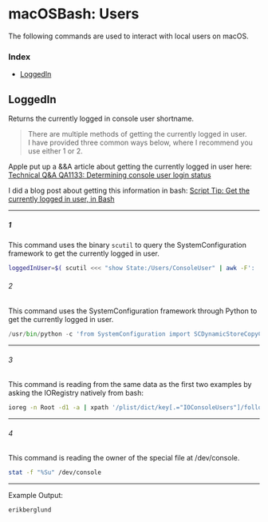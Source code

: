 # macOSBash: Users 

The following commands are used to interact with local users on macOS.

### Index

* [LoggedIn](https://github.com/erikberglund/macOSVariables/blob/master/macos_users.md#loggedin)

## LoggedIn

Returns the currently logged in console user shortname.

> There are multiple methods of getting the currently logged in user.  
> I have provided three common ways below, where I recommend you use either 1 or 2.

Apple put up a &&A article about getting the currently logged in user here: [Technical Q&A QA1133: Determining console user login status](https://developer.apple.com/library/content/qa/qa1133/_index.html)

I did a blog post about getting this information in bash: [Script Tip: Get the currently logged in user, in Bash](https://erikberglund.github.io/2018/Get-the-currently-logged-in-user,-in-Bash/)

---
##### 1
This command uses the binary `scutil` to query the SystemConfiguration framework to get the currently logged in user.

```bash
loggedInUser=$( scutil <<< "show State:/Users/ConsoleUser" | awk -F': ' '/[[:space:]]+Name[[:space:]]:/ { if ( $2 != "loginwindow" ) { print $2 }}' )
```

###### 2
This command uses the SystemConfiguration framework through Python to get the currently logged in user.  

```python
/usr/bin/python -c 'from SystemConfiguration import SCDynamicStoreCopyConsoleUser; import sys; username = (SCDynamicStoreCopyConsoleUser(None, None, None) or [None])[0]; username = [username,""][username in [u"loginwindow", None, u""]]; sys.stdout.write(username + "\n");'
```
---
###### 3  
This command is reading from the same data as the first two examples by asking the IORegistry natively from bash:
 
```bash
ioreg -n Root -d1 -a | xpath '/plist/dict/key[.="IOConsoleUsers"]/following-sibling::array/dict/key[.="kCGSSessionOnConsoleKey"]/following-sibling::*[1][name()="true"]/../key[.="kCGSSessionUserNameKey"]/following-sibling::string[1]/text()' 2>/dev/null
```
---
###### 4  
This command is reading the owner of the special file at /dev/console. 
 
```bash
stat -f "%Su" /dev/console
```
---
Example Output:

```console
erikberglund
```
